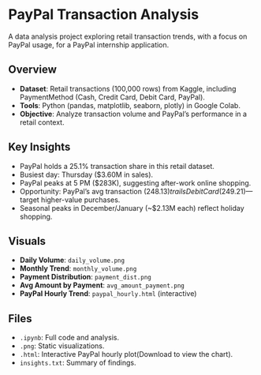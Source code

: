 # PayPal Transaction Analysis
A data analysis project exploring retail transaction trends, with a focus on PayPal usage, for a PayPal internship application.

## Overview
- **Dataset**: Retail transactions (100,000 rows) from Kaggle, including PaymentMethod (Cash, Credit Card, Debit Card, PayPal).
- **Tools**: Python (pandas, matplotlib, seaborn, plotly) in Google Colab.
- **Objective**: Analyze transaction volume and PayPal’s performance in a retail context.

## Key Insights
- PayPal holds a 25.1% transaction share in this retail dataset.
- Busiest day: Thursday ($3.60M in sales).
- PayPal peaks at 5 PM ($283K), suggesting after-work online shopping.
- Opportunity: PayPal’s avg transaction ($248.13) trails Debit Card ($249.21)—target higher-value purchases.
- Seasonal peaks in December/January (~$2.13M each) reflect holiday shopping.

## Visuals
- **Daily Volume**: `daily_volume.png`
- **Monthly Trend**: `monthly_volume.png`
- **Payment Distribution**: `payment_dist.png`
- **Avg Amount by Payment**: `avg_amount_payment.png`
- **PayPal Hourly Trend**: `paypal_hourly.html` (interactive)

## Files
- `.ipynb`: Full code and analysis.
- `.png`: Static visualizations.
- `.html`: Interactive PayPal hourly plot(Download to view the chart).
- `insights.txt`: Summary of findings.

